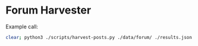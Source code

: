 # Forum Harvester

Example call:

```bash
clear; python3 ./scripts/harvest-posts.py ./data/forum/ ./results.json --result-directory ./debug/  --corpus-include-string msworld
```
